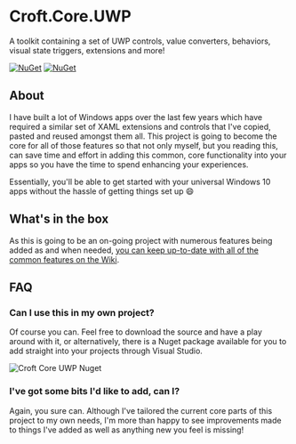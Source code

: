 # Croft.Core.UWP
A toolkit containing a set of UWP controls, value converters, behaviors, visual state triggers, extensions and more!

[![NuGet](https://img.shields.io/nuget/dt/Croft.Core.UWP.svg?style=flat-square)](https://www.nuget.org/packages/Croft.Core.UWP/)
[![NuGet](https://img.shields.io/nuget/v/Croft.Core.UWP.svg?style=flat-square)](https://www.nuget.org/packages/Croft.Core.UWP/)

## About
I have built a lot of Windows apps over the last few years which have required a similar set of XAML extensions and controls that I've copied, pasted and reused amongst them all. This project is going to become the core for all of those features so that not only myself, but you reading this, can save time and effort in adding this common, core functionality into your apps so you have the time to spend enhancing your experiences.

Essentially, you'll be able to get started with your universal Windows 10 apps without the hassle of getting things set up :smile:

## What's in the box
As this is going to be an on-going project with numerous features being added as and when needed, [you can keep up-to-date with all of the common features on the Wiki](https://github.com/jamesmcroft/Croft-Core/wiki).

## FAQ
### Can I use this in my own project?
Of course you can. Feel free to download the source and have a play around with it, or alternatively, there is a Nuget package available for you to add straight into your projects through Visual Studio.

![Croft Core UWP Nuget](http://jamescroft.co.uk/wp-content/uploads/2015/11/nuget.png)

### I've got some bits I'd like to add, can I?
Again, you sure can. Although I've tailored the current core parts of this project to my own needs, I'm more than happy to see improvements made to things I've added as well as anything new you feel is missing! 
